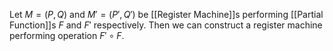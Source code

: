 Let $M=(P,Q)$ and $M'=(P',Q')$ be [[Register Machine]]s performing [[Partial Function]]s $F$ and $F'$ respectively. 
Then we can construct a register machine performing operation $F'\circ F$. 
